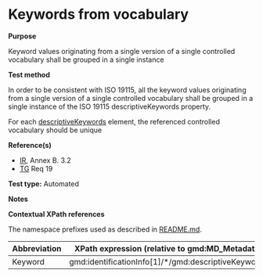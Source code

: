 
# Keywords from vocabulary 

**Purpose**	

Keyword values originating from a single version of a single controlled vocabulary
shall be grouped in a single instance

**Test method**	

In order to be consistent with ISO 19115, all the keyword values
originating from a single version of a single controlled vocabulary
shall be grouped in a single instance of the ISO 19115
descriptiveKeywords property. 

For each [descriptiveKeywords](#keyword) element, the referenced controlled vocabulary should be unique

**Reference(s)**	 

* [IR](./README.md#IR), Annex B. 3.2
* [TG](./README.md#TG) Req 19 

**Test type:** Automated

**Notes**

**Contextual XPath references**

The namespace prefixes used as described in [README.md](./README.md#namespaces).

Abbreviation                                   |  XPath expression (relative to gmd:MD_Metadata)
-----------------------------------------------| -------------------------------------------------------------------------
<a name="keyword"></a> Keyword   | gmd:identificationInfo[1]/*/gmd:descriptiveKeywords


